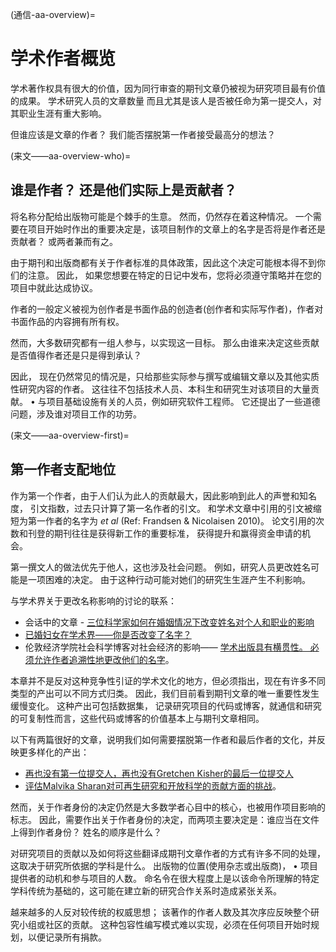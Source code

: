 (通信-aa-overview)=
# 学术作者概览

学术著作权具有很大的价值，因为同行审查的期刊文章仍被视为研究项目最有价值的成果。 学术研究人员的文章数量 而且尤其是该人是否被任命为第一提交人，对其职业生涯有重大影响。

但谁应该是文章的作者？ 我们能否摆脱第一作者接受最高分的想法？

(来文――aa-overview-who)=
## 谁是作者？ 还是他们实际上是贡献者？

将名称分配给出版物可能是个棘手的生意。 然而，仍然存在着这种情况。 一个需要在项目开始时作出的重要决定是，该项目制作的文章上的名字是否将是作者还是贡献者？ 或两者兼而有之。

由于期刊和出版商都有关于作者标准的具体政策，因此这个决定可能根本得不到你们的注意。 因此， 如果您想要在特定的日记中发布，您将必须遵守策略并在您的项目中就此达成协议。

作者的一般定义被视为创作者是书面作品的创造者(创作者和实际写作者)，作者对书面作品的内容拥有所有权。

然而，大多数研究都有一组人参与，以实现这一目标。 那么由谁来决定这些贡献是否值得作者还是只是得到承认？

因此， 现在仍然常见的情况是，只给那些实际参与撰写或编辑文章以及其他实质性研究内容的作者。 这往往不包括技术人员、本科生和研究生对该项目的大量贡献。 • 与项目基础设施有关的人员，例如研究软件工程师。 它还提出了一些道德问题，涉及谁对项目工作的功劳。

(来文――aa-overview-first)=
## 第一作者支配地位

作为第一个作者，由于人们认为此人的贡献最大，因此影响到此人的声誉和知名度， 引文指数，过去只计算了第一名作者的引文。 和学术文章中引用的引文被缩短为第一作者的名字为 *et al* (Ref: Frandsen & Nicolaisen 2010)。 论文引用的次数和刊登的期刊往往是获得新工作的重要标准， 获得提升和赢得资金申请的机会。

第一撰文人的做法优先于他人，这也涉及社会问题。 例如，研究人员更改姓名可能是一项困难的决定。 由于这种行动可能对她们的研究生生涯产生不利影响。

与学术界关于更改名称影响的讨论的联系：
* 会话中的文章 - [三位科学家如何在婚姻情况下改变姓名对个人和职业的影响](https://theconversation.com/how-three-scientists-navigated-the-personal-and-career-implications-of-a-name-change-with-marriage-114918)
* [已婚妇女在学术界——你是否改变了名字？](https://www.reddit.com/r/AskAcademia/comments/2dfqho/married_women_in_academia_did_you_change_your/)
* 伦敦经济学院社会科学博客对社会经济的影响—— [学术出版具有横贯性。 必须允许作者追溯性地更改他们的名字](https://blogs.lse.ac.uk/impactofsocialsciences/2020/09/30/for-academic-publishing-to-be-trans-inclusive-authors-must-be-allowed-to-retroactively-change-their-names/)。

本章并不是反对这种竞争性引证的学术文化的地方，但必须指出，现在有许多不同类型的产出可以不同方式归类。 因此，我们目前看到期刊文章的唯一重要性发生缓慢变化。 这种产出可包括数据集， 记录研究项目的代码或博客，就通信和研究的可复制性而言，这些代码或博客的价值基本上与期刊文章相同。

以下有两篇很好的文章，说明我们如何需要摆脱第一作者和最后作者的文化，并反映更多样化的产出：
* [再也没有第一位提交人，再也没有Gretchen Kisher的最后一位提交人](https://www.nature.com/articles/d41586-018-06779-2)
* [评估Malvika Sharan对可再生研究和开放科学的贡献方面的挑战](https://malvikasharan.github.io/blogs/dora-panel-open-science/)。

然而，关于作者身份的决定仍然是大多数学者心目中的核心，也被用作项目影响的标志。 因此，需要作出关于作者身份的决定，而两项主要决定是：谁应当在文件上得到作者身份？ 姓名的顺序是什么？

对研究项目的贡献以及如何将这些翻译成期刊文章作者的方式有许多不同的处理，这取决于研究所依据的学科是什么。 出版物的位置(使用杂志或出版商)， • 项目提供者的动机和参与项目的人数。 命名令在很大程度上是以该命令所理解的特定学科传统为基础的，这可能在建立新的研究合作关系时造成紧张关系。

越来越多的人反对较传统的权威思想； 该著作的作者人数及其次序应反映整个研究小组或社区的贡献。 这种包容性编写模式难以实现，必须在任何项目开始时规划，以便记录所有捐款。
